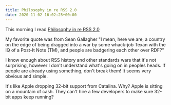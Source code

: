 ```yaml
---
title: Philosophy in re RSS 2.0
date: 2020-11-02 16:02:25+00:00
---
```


This morning I read <a href="http://essaysfromexodus.scripting.com/stories/storyReader$1744">Philosophy in re RSS 2.0</a> 

My favorite quote was from Sean Gallagher "I mean, here we are, a country on the edge of being dragged into a war by some whack-job Texan with the IQ of a Post-It Note (TM), and people are badgering each other over RDF?"

I know enough about RSS history and other standards wars that it's not surprising, however I don't understand what's going on in peoples heads. If people are already using something, don't break them! It seems very obvious and simple.

It's like Apple dropping 32-bit support from Catalina. Why? Apple is sitting on a mountain of cash. They can't hire a few developers to make sure 32-bit apps keep running?

